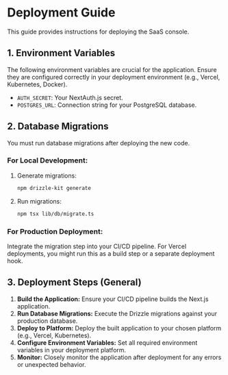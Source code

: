 # Deployment Guide

This guide provides instructions for deploying the SaaS console.

## 1. Environment Variables

The following environment variables are crucial for the application. Ensure they are configured correctly in your deployment environment (e.g., Vercel, Kubernetes, Docker).

*   `AUTH_SECRET`: Your NextAuth.js secret.
*   `POSTGRES_URL`: Connection string for your PostgreSQL database.

## 2. Database Migrations

You must run database migrations after deploying the new code.

### For Local Development:

1.  Generate migrations:
    ```bash
    npm drizzle-kit generate
    ```
2.  Run migrations:
    ```bash
    npm tsx lib/db/migrate.ts
    ```

### For Production Deployment:

Integrate the migration step into your CI/CD pipeline. For Vercel deployments, you might run this as a build step or a separate deployment hook.

## 3. Deployment Steps (General)

1.  **Build the Application:** Ensure your CI/CD pipeline builds the Next.js application.
2.  **Run Database Migrations:** Execute the Drizzle migrations against your production database.
3.  **Deploy to Platform:** Deploy the built application to your chosen platform (e.g., Vercel, Kubernetes).
4.  **Configure Environment Variables:** Set all required environment variables in your deployment platform.
5.  **Monitor:** Closely monitor the application after deployment for any errors or unexpected behavior.